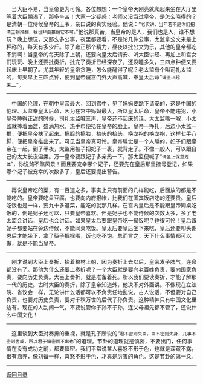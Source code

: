 &emsp;当大臣不易，当皇帝更为可怜。各位想想：一个皇帝天刚亮就爬起来坐在大厅里等着大臣朝谒了，那多辛苦！大家一定疑惑：老师又没当过皇帝，是怎么晓得的？是清朝一位侍候皇帝的王爷，亲口说的真实经验。他说：“``老实讲，当年若不是你们把清王朝推翻，我也非要推翻它不可。``”他说那真苦，当皇帝的是人，我们也是人，谁不想玩？晚上想玩，又那么多公事，夜里都要看，不是论几件公事，太监拿公文来是上秤称的，每天有多少斤。除了雍正那个精力，昼夜以批公文为乐，其他的皇帝都吃不消啊！当皇帝的每天除了上朝，还要向皇太后请安、听大臣讲经、再加上和宫女们玩玩、晚上还要批奏折，批完了奏折已经深夜了，还没睡多久，三四点钟便又要起床上早朝了。尤其年轻的皇帝贪睡，怎么能醒得了呢？老太监有个叫司礼太监的，每天早上三四点钟，便到皇帝寝宫门外大声高喊，奉皇太后命“``请圣上起床……``”。
___
&emsp;中国的伦理，在朝中皇帝最大，回到宫中，见了妈妈要跪下请安的，这是中国的伦理。太监奉皇太后命，因为在宫中妈妈最大，所以皇太后命，皇帝不能违犯，小皇帝睡得正甜的时候，司礼太监喊三声，皇帝还不起床的话，大太监嘴一呶，小太监就捧着面盆，盛满热水，热手巾便捂在皇帝的脸上。皇帝一挣扎，后边小太监一推，便把皇帝扶了起来。擦脸的擦脸，梳头的梳头，换龙袍的换龙袍，这样七手八脚，便把皇帝推出来了。可见当皇帝真可怜。皇帝睡觉是一个人睡的，妃子们跟皇帝在一起，到了半夜，太监用被子把妃子一裹，就背走了。不像一般人，可以跟自己的太太长夜温柔。万一皇帝要跟妃子多亲热一下，那太监便喊了“``请圣上保重龙体``”，你说煞不煞风景！而且要宠幸哪个妃子，还要先在皇后那里挂号登记，如果哪个妃子被宠幸的次数多了，皇后还要提出警告。
___
&emsp;再说皇帝吃的菜，有一百道之多，事实上只有前面的几样能吃，后面放的都是不能吃的。皇帝要吃盘豆腐，也要向内府报帐，比我们在国宾饭店吃的还要贵。皇后吃饭也是一样，要九十多道菜，能吃的就那几样。在宫内皇后是不能跟皇帝同桌吃饭的，倒是妃子还可以，只要皇帝喜欢。但是妃子也不能侍候的次数太多，多了老太监会讲话，皇后也会讲话。如果皇太后要跟皇帝吃一餐饭呢？也很可怜！皇后跟妃子都要站在旁边侍候，不能同桌吃饭。皇太后要皇后坐下来吃，皇后还要叩头谢恩后才能坐下，拿了筷子抿抿嘴，饭也吃不饱。总而言之，天下什么事情都可以做，就是不能当皇帝。
___
&emsp;刚才说到大臣上奏折，抬着棺材上朝，因为奏折上去以后，皇帝发子脾气，连命都没有了。那他为什么还要上奏折呢？一个大臣就是要向老百姓负责，要向国家负责，要向历史负责。大臣上奏折，就是准备着死。所以我们要读奏折，才能了解那一代的历史。古时大臣的奏折，除了皇帝知道外，他决不对外面讲。不像现在立法院、省议会一样，无论讲什么话都可以不负责任地乱说。古人说话，不但要对自己负责，也要对历史负责，要对千秋万世的后代子孙负责。这种精神只有中国文化里边有。现在的人乱闹一气，不要说管你子孙不子孙，连父母祖先都不管了，还说什么中国文化！
___
&emsp;这里谈到大臣对奏折的重视，就是孔子所说的“``君不密则失臣，臣不密则失身，几事不密则害成，所以君子慎密而不出也``”的道理。节卦的道理就是慎密，不要出门，任何事情在没有成功之前，都要慎密。我们平常说某人喜怒不形于色，也就是深藏不露，很有涵养，像刘备一样，喜怒不形于色，才真是厉害的角色。这是节卦的第一爻。
___
[返回目录](../../master/README.md#目录)
